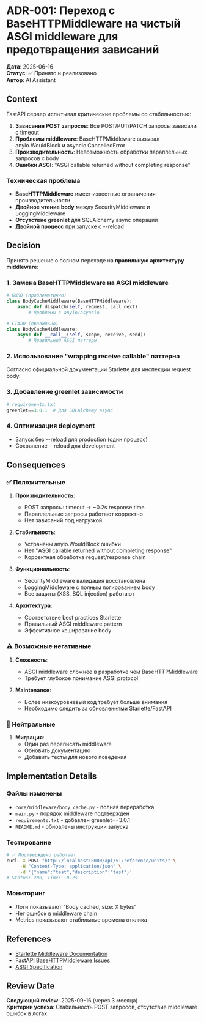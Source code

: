 # ADR-001: Переход с BaseHTTPMiddleware на чистый ASGI middleware для предотвращения зависаний

**Дата**: 2025-06-16  
**Статус**: ✅ Принято и реализовано  
**Автор**: AI Assistant  

## Context

FastAPI сервер испытывал критические проблемы со стабильностью:

1. **Зависания POST запросов**: Все POST/PUT/PATCH запросы зависали с timeout
2. **Проблемы middleware**: BaseHTTPMiddleware вызывал anyio.WouldBlock и asyncio.CancelledError
3. **Производительность**: Невозможность обработки параллельных запросов с body
4. **Ошибки ASGI**: "ASGI callable returned without completing response"

### Техническая проблема
- **BaseHTTPMiddleware** имеет известные ограничения производительности
- **Двойное чтение body** между SecurityMiddleware и LoggingMiddleware
- **Отсутствие greenlet** для SQLAlchemy async операций
- **Двойной процесс** при запуске с --reload

## Decision

Принято решение о полном переходе на **правильную архитектуру middleware**:

### 1. Замена BaseHTTPMiddleware на ASGI middleware
```python
# БЫЛО (проблематично)
class BodyCacheMiddleware(BaseHTTPMiddleware):
    async def dispatch(self, request, call_next):
        # Проблемы с anyio/asyncio

# СТАЛО (правильно)
class BodyCacheMiddleware:
    async def __call__(self, scope, receive, send):
        # Правильный ASGI паттерн
```

### 2. Использование "wrapping receive callable" паттерна
Согласно официальной документации Starlette для инспекции request body.

### 3. Добавление greenlet зависимости
```python
# requirements.txt
greenlet==3.0.1  # Для SQLAlchemy async
```

### 4. Оптимизация deployment
- Запуск без --reload для production (один процесс)
- Сохранение --reload для development

## Consequences

### ✅ Положительные

1. **Производительность**:
   - POST запросы: timeout → ~0.2s response time
   - Параллельные запросы работают корректно
   - Нет зависаний под нагрузкой

2. **Стабильность**:
   - Устранены anyio.WouldBlock ошибки
   - Нет "ASGI callable returned without completing response"
   - Корректная обработка request/response chain

3. **Функциональность**:
   - SecurityMiddleware валидация восстановлена
   - LoggingMiddleware с полным логированием body
   - Все защиты (XSS, SQL injection) работают

4. **Архитектура**:
   - Соответствие best practices Starlette
   - Правильный ASGI middleware pattern
   - Эффективное кеширование body

### ⚠️ Возможные негативные

1. **Сложность**:
   - ASGI middleware сложнее в разработке чем BaseHTTPMiddleware
   - Требует глубокое понимание ASGI protocol

2. **Maintenance**:
   - Более низкоуровневый код требует больше внимания
   - Необходимо следить за обновлениями Starlette/FastAPI

### 🔄 Нейтральные

1. **Миграция**:
   - Один раз переписать middleware
   - Обновить документацию
   - Добавить тесты для нового поведения

## Implementation Details

### Файлы изменены
- `core/middleware/body_cache.py` - полная переработка
- `main.py` - порядок middleware подтвержден
- `requirements.txt` - добавлен greenlet==3.0.1
- `README.md` - обновлены инструкции запуска

### Тестирование
```bash
# ✅ Подтверждено работает
curl -X POST "http://localhost:8000/api/v1/reference/units/" \
     -H "Content-Type: application/json" \
     -d '{"name":"test","description":"test"}'
# Status: 200, Time: ~0.2s
```

### Мониторинг
- Логи показывают "Body cached, size: X bytes"
- Нет ошибок в middleware chain
- Metrics показывают стабильные времена отклика

## References

- [Starlette Middleware Documentation](https://www.starlette.io/middleware/#inspecting-or-modifying-the-request)
- [FastAPI BaseHTTPMiddleware Issues](https://github.com/fastapi/fastapi/issues/5386)
- [ASGI Specification](https://asgi.readthedocs.io/)

## Review Date

**Следующий review**: 2025-09-16 (через 3 месяца)  
**Критерии успеха**: Стабильность POST запросов, отсутствие middleware ошибок в логах 